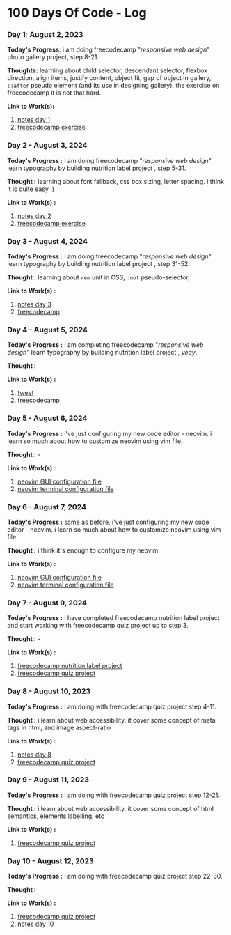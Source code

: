 # 100 Days Of Code - Log

### Day 1: August 2, 2023

**Today's Progress**: i am doing freecodecamp "*responsive web design*" photo gallery project, step 8-21. 

**Thoughts:**  learning about child selector, descendant selector, flexbox direction, align items, justify content, object fit, gap of object in gallery, `::after` pseudo element (and its use in designing gallery). the exercise on freecodecamp it is not that hard. 

**Link to Work(s):** 
1. [notes day 1]
2. [freecodecamp exercise](https://www.freecodecamp.org/learn/2022/responsive-web-design/learn-css-flexbox-by-building-a-photo-gallery/step-8)


### Day 2 -  August 3, 2024

**Today's  Progress :** i am doing freecodecamp "*responsive web design*" learn typography by building nutrition label project , step 5-31. 

**Thought :** learning about font fallback, css box sizing, letter spacing. i think it is quite easy :)

**Link to Work(s) :** 
1. [notes day 2]
2. [freecodecamp exercise](https://www.freecodecamp.org/learn/2022/responsive-web-design/learn-typography-by-building-a-nutrition-label/step-31)


### Day 3 -  August 4, 2024

**Today's  Progress :**  i am doing freecodecamp "*responsive web design*" learn typography by building nutrition label project , step 31-52. 

**Thought :** learning about `rem` unit in CSS, `:not` pseudo-selector, 

**Link to Work(s) :**
1. [notes day 3]
2. [freecodecamp](https://www.freecodecamp.org/learn/2022/responsive-web-design/learn-typography-by-building-a-nutrition-label/step-53)


### Day 4 -  August 5, 2024

**Today's  Progress :**  i am completing freecodecamp "*responsive web design*" learn typography by building nutrition label project , *yeay*. 

**Thought :** 

**Link to Work(s) :**
1. [tweet](https://twitter.com/fikrimulyana_s/status/1687827984596762624)
2. [freecodecamp](https://www.freecodecamp.org/learn/2022/responsive-web-design/learn-typography-by-building-a-nutrition-label/step-67)


### Day 5 -  August 6, 2024

**Today's  Progress :**  i've just configuring my new code editor - neovim. i learn so much about how to customize neovim using vim file. 

**Thought :** - 

**Link to Work(s) :**
1. [neovim GUI configuration file](https://github.com/fikrinotes/Vim-Config/blob/main/ginit.vim)
2. [neovim terminal configuration file](https://github.com/fikrinotes/Vim-Config/blob/main/init.vim)


### Day 6 -  August 7, 2024

**Today's  Progress :**  same as before, i've just configuring my new code editor - neovim. i learn so much about how to customize neovim using vim file. 

**Thought :** i think it's enough to configure my neovim

**Link to Work(s) :**
1. [neovim GUI configuration file](https://github.com/fikrinotes/Vim-Config/blob/main/ginit.vim)
2. [neovim terminal configuration file](https://github.com/fikrinotes/Vim-Config/blob/main/init.vim)


### Day 7 -  August 9, 2024

**Today's  Progress :**  i have completed freecodecamp nutrition label project and start working with freecodecamp quiz project up to step 3. 

**Thought :** -

**Link to Work(s) :**
1. [freecodecamp nutrition label project](https://www.freecodecamp.org/learn/2022/responsive-web-design/learn-typography-by-building-a-nutrition-label/step-67)
2. [freecodecamp quiz project](https://www.freecodecamp.org/learn/2022/responsive-web-design/learn-accessibility-by-building-a-quiz/step-4)


### Day 8 - August 10, 2023

**Today's  Progress :**  i am doing with freecodecamp quiz project step 4-11. 

**Thought :** i learn about web accessibility. it cover some concept of meta tags in html, and image aspect-ratio

**Link to Work(s) :**
1. [notes day 8]
2. [freecodecamp quiz project](https://www.freecodecamp.org/learn/2022/responsive-web-design/learn-accessibility-by-building-a-quiz/step-4)


### Day 9 - August 11, 2023

**Today's  Progress :**  i am doing with freecodecamp quiz project step 12-21. 

**Thought :** i learn about web accessibility. it cover some concept of html semantics, elements labelling, etc

**Link to Work(s) :**
1. [freecodecamp quiz project](https://www.freecodecamp.org/learn/2022/responsive-web-design/learn-accessibility-by-building-a-quiz/step-21)


### Day 10 - August 12, 2023

**Today's  Progress :**  i am doing with freecodecamp quiz project step 22-30. 

**Thought :** 

**Link to Work(s) :**
1. [freecodecamp quiz project](https://www.freecodecamp.org/learn/2022/responsive-web-design/learn-accessibility-by-building-a-quiz/step-30)
2. [notes day 10]





<!-- notes link -->
[notes day 1]: resources/day1.md
[notes day 2]: resources/day2.md
[notes day 3]: resources/day3.md
[notes day 8]: resources/day8.md
[notes day 10]: resources/day10/md
